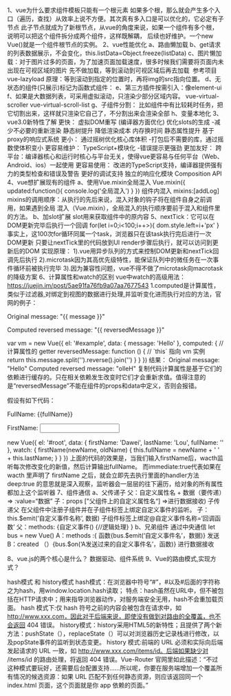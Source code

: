 1、vue为什么要求组件模板只能有一个根元素
 如果多个根，那么就会产生多个入口（遍历，查找）从效率上说不方便。其次真有多入口是可以优化的，它必定有子节点
 此子节点就成为了新根节点，从vue的角度来说，如果一个组件有多个根，说明可以把这个组件拆分成两个组件，这样既解耦，
 后续也好维护。一个new Vue()就是一个组件根节点的实例。
2、vue性能优化
 a、路由懒加载
 b、get请求的列表数据展示，不会变化，this.listData=Object.freeze(listData)
 c、图片懒加载：对于图片过多的页面，为了加速页面加载速度，很多时候我们需要将页面内未出现在可视区域的图片
    先不做加载，等到滚动到可视区域后再去加载
    <img v-lazy="/static/img/1.png">
    参考项目 vue-lazyload
    原理：等到滚动到指定的位置时，再将img的src指向位置。
d、无状态的组件(只展示)标记为函数式组件：<template functional></template>
e、第三方插件按需引入：像element-ui
f、如果是大数据列表，可采用虚拟滚动，只渲染少部分区域内容。 vue-virtual-scroller  vue-virtual-scroll-list
g、子组件分割： 比如组件中有比较耗时任务，把它切割出来，这样就只渲染它自己了，不分割出来会渲染全部
h、变量本地化
3、vue3.0新特性了解
  更快： 
    虚拟DOM重写   (编译器方面优化)
    优化slots的生成   -减少不必要的重新渲染
    静态树提升      降低渲染成本  内存换时间
    静态属性提升
    基于proxy的响应式系统
  更小：
    通过摇树优化核心库体积   -打包后不需要的库，通过摇数使体积变小
  更容易维护：
    TypeScript+模块化  -错误提示更强劲
  更加友好：
    跨平台：编译器核心和运行时核心与平台无关，使得vue更容易与任何平台（Web、Android、ios）一起使用
  更容易使用：
    改进的TypeScript支持，编译器提供强有力的类型检查和错误及警告
    更好的调试支持
    独立的响应化模块
    Composition API
4、vue想扩展现有的组件
  a、使用Vue.mixin全局混入
     Vue.mixin({
         updated:function(){
             console.log('全局混入')
         }
     })
     组件内混入 mixins:[addLog]
    mixins的调用顺序：从执行的先后来说，混入对象的钩子将在组件自身之前调用，如果遇到全局
    混入（Vue.mixin），全局混入的执行顺序要前于混入和组件里的方法。
  b、加slot扩展
    slot用来获取组件中的原内容
5、nextTick：它可以在DOM更新完毕后执行一个回调
  for(let i=0;i<100;i++>){
      dom.style.left=i+'px'
  }
  事实上，这100次for循环同属一个task，浏览器只在该task执行完后进行一次DOM更新
  只要让nextTick里的代码放到UI render步骤后执行，就可以访问到更新后的DOM
  实现原理：
   1).vue用异步队列的方式来控制DOM更新和nextTick回调先后执行
   2).microtask因为其高优先级特性，能保证队列中的微任务在一次事件循环前被执行完毕
   3).因为兼容性问题，vue不得不做了microtask向macrotask的降级方案
6、计算属性和watch的区别
  vue中watch的高级用法：  https://juejin.im/post/5ae91fa76fb9a07aa7677543
  1.computed是计算属性，类似于过滤器,对绑定到视图的数据进行处理,并监听变化进而执行对应的方法，官网的例子：
<div id="example">
  <p>Original message: "{{ message }}"</p>
  <p>Computed reversed message: "{{ reversedMessage }}"</p>
</div>
var vm = new Vue({
  el: '#example',
  data: {
    message: 'Hello'
  },
  computed: {
    // 计算属性的 getter
    reversedMessage: function () {
      // `this` 指向 vm 实例
      return this.message.split('').reverse().join('')
    }
  }
})
结果：
Original message: "Hello"
Computed reversed message: "olleH"
复制代码计算属性是基于它们的依赖进行缓存的。只在相关依赖发生改变时它们才会重新求值。值得注意的是“reversedMessage”不能在组件的props和data中定义，否则会报错。

假设有如下代码：
<div>
      <p>FullName: {{fullName}}</p>
      <p>FirstName: <input type="text" v-model="firstName"></p>
</div>

new Vue({
  el: '#root',
  data: {
    firstName: 'Dawei',
    lastName: 'Lou',
    fullName: ''
  },
  watch: {
    firstName(newName, oldName) {
      this.fullName = newName + ' ' + this.lastName;
    }
  } 
})
上面的代码的效果是，当我们输入firstName后，wacth监听每次修改变化的新值，然后计算输出fullName。
而immediate:true代表如果在 wacth 里声明了 firstName 之后，就会立即先去执行里面的handler方法
deep:true 的意思就是深入观察，监听器会一层层的往下遍历，给对象的所有属性都加上这个监听器
7、组件通信
 a、父传递子
父：自定义属性名 + 数据（要传递）=> :value=“数据”
子：props ["父组件上的自定义属性名“] =>进行数据接收)
子传递父
在父组件中注册子组件并在子组件标签上绑定自定义事件的监听。
子：this.$emit(‘自定义事件名称’, 数据) 子组件标签上绑定@自定义事件名称=‘回调函数’
父：methods: {自定义事件() {//逻辑处理} }
b、兄弟组件
通过中央通信 let bus = new Vue()
A：methods :{ 函数{bus.$emit(‘自定义事件名’，数据)} 发送
B：created （）{bus.$on(‘A发送过来的自定义事件名’，函数)} 进行数据接收

8、vue.js的两个核心是什么？
  数据驱动、组件系统
9、Vue的路由模式,实现方式？

hash模式 和 history模式
hash模式：在浏览器中符号“#”，#以及#后面的字符称之为hash，用window.location.hash读取；
特点：hash虽然在URL中，但不被包括在HTTP请求中；用来指导浏览器动作，对服务端安全无用，hash不会重加载页面。
hash 模式下:仅 hash 符号之前的内容会被包含在请求中，如 http://www.xxx.com，因此对于后端来说，即使没有做到对路由的全覆盖，也不会返回 404 错误。
history模式：history采用HTML5的新特性；且提供了两个新方法：pushState（），replaceState（）可以对浏览器历史记录栈进行修改，以及popState事件的监听到状态变更。
history 模式:前端的 URL 必须和实际向后端发起请求的 URL 一致，如 http://www.xxx.com/items/id。后端如果缺少对 /items/id 的路由处理，将返回 404 错误。Vue-Router 官网里如此描述：“不过这种模式要玩好，还需要后台配置支持……所以呢，你要在服务端增加一个覆盖所有情况的候选资源：如果 URL 匹配不到任何静态资源，则应该返回同一个 index.html 页面，这个页面就是你 app 依赖的页面。”



  

